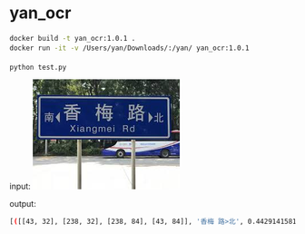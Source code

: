 # yan_ocr


```bash
docker build -t yan_ocr:1.0.1 .
docker run -it -v /Users/yan/Downloads/:/yan/ yan_ocr:1.0.1

python test.py
```

input: ![input](/chinese_ocr.jpeg)

output: 

```bash
[([[43, 32], [238, 32], [238, 84], [43, 84]], '香梅 路>北', 0.4429141581058502), ([[16, 54], [42, 54], [42, 80], [16, 80]], '南', 0.9915257692337036), ([[60, 75], [149, 75], [149, 99], [60, 99]], 'Xiangmei', 0.5337048172950745), ([[155, 77], [185, 77], [185, 97], [155, 97]], 'Rd', 0.9821609854698181)]
```
